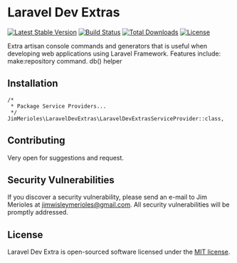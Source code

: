# Laravel Dev Extras

[![Latest Stable Version](https://poser.pugx.org/jim-merioles/laravel-dev-extras/version)](https://packagist.org/packages/jim-merioles/laravel-dev-extras)
[![Build Status](https://travis-ci.org/JimMerioles/Laravel-Dev-Extras.svg?branch=master)](https://travis-ci.org/JimMerioles/Laravel-Dev-Extras)
[![Total Downloads](https://poser.pugx.org/jim-merioles/laravel-dev-extras/downloads)](https://packagist.org/packages/jim-merioles/laravel-dev-extras)
[![License](https://poser.pugx.org/jim-merioles/laravel-dev-extras/license)](https://packagist.org/packages/jim-merioles/laravel-dev-extras)

Extra artisan console commands and generators that is useful when developing web applications using Laravel Framework.
Features include:
make:repository command.
db() helper

## Installation
```
/*
 * Package Service Providers...
 */
JimMerioles\LaravelDevExtras\LaravelDevExtrasServiceProvider::class,
```

## Contributing

Very open for suggestions and request.

## Security Vulnerabilities

If you discover a security vulnerability, please send an e-mail to Jim Merioles at jimwisleymerioles@gmail.com. All security vulnerabilities will be promptly addressed.

## License

Laravel Dev Extra is open-sourced software licensed under the [MIT license](http://opensource.org/licenses/MIT).
